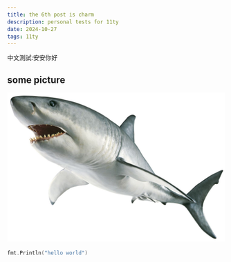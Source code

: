 ```yaml
---
title: the 6th post is charm
description: personal tests for 11ty
date: 2024-10-27
tags: 11ty
---
```


中文測試:安安你好

## some picture

![shark.jpg](./shark.jpg)


```go
fmt.Println("hello world")
```